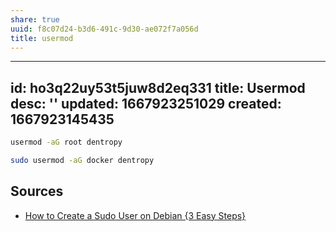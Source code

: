 ```yaml
---
share: true
uuid: f8c07d24-b3d6-491c-9d30-ae072f7a056d
title: usermod
---
```

---
id: ho3q22uy53t5juw8d2eq331
title: Usermod
desc: ''
updated: 1667923251029
created: 1667923145435
---

``` bash
usermod -aG root dentropy

sudo usermod -aG docker dentropy
```

## Sources

* [How to Create a Sudo User on Debian {3 Easy Steps}](https://phoenixnap.com/kb/create-a-sudo-user-on-debian)